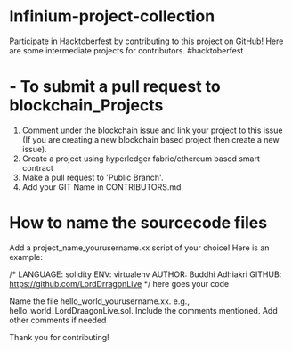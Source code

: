# Infinium-project-collection
Participate in Hacktoberfest by contributing to this project on GitHub! Here are some intermediate projects for contributors. #hacktoberfest
 

# - To submit a pull request to blockchain_Projects
1. Comment under the blockchain issue and link your project to this issue (If you are creating a new blockchain based project then create a new issue).
2. Create a project using hyperledger fabric/ethereum based smart contract
3. Make a pull request to 'Public Branch'.
4. Add your GIT Name in CONTRIBUTORS.md


# How to name the sourcecode files

Add a project_name_yourusername.xx script of your choice! Here is an example:

/* LANGUAGE: solidity
ENV: virtualenv
AUTHOR: Buddhi Adhiakri
GITHUB: https://github.com/LordDrragonLive
*/
here goes your code

Name the file hello_world_yourusername.xx. e.g., hello_world_LordDraagonLive.sol.
Include the comments mentioned. Add other comments if needed



Thank you for contributing!
